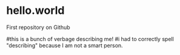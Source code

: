 # hello.world
First repository on Github


#this is a bunch of verbage describing me! #i had to correctly spell "describing" because I am not a smart person.
